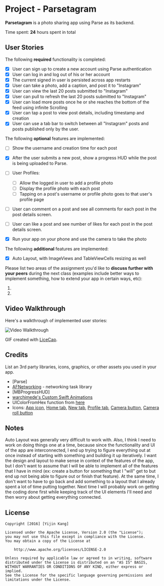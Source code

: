 # Project - Parsetagram

**Parsetagram** is a photo sharing app using Parse as its backend.

Time spent: **24** hours spent in total

## User Stories

The following **required** functionality is completed:

- [x] User can sign up to create a new account using Parse authentication
- [x] User can log in and log out of his or her account
- [x] The current signed in user is persisted across app restarts
- [x] User can take a photo, add a caption, and post it to "Instagram"
- [x] User can view the last 20 posts submitted to "Instagram"
- [x] User can pull to refresh the last 20 posts submitted to "Instagram"
- [x] User can load more posts once he or she reaches the bottom of the feed using infinite Scrolling
- [x] User can tap a post to view post details, including timestamp and creation
- [x] User can use a tab bar to switch between all "Instagram" posts and posts published only by the user.

The following **optional** features are implemented:

- [ ] Show the username and creation time for each post
- [x] After the user submits a new post, show a progress HUD while the post is being uploaded to Parse.
- [ ] User Profiles:
   - [ ] Allow the logged in user to add a profile photo
   - [ ] Display the profile photo with each post
   - [ ] Tapping on a post's username or profile photo goes to that user's profile page
- [ ] User can comment on a post and see all comments for each post in the post details screen.
- [ ] User can like a post and see number of likes for each post in the post details screen.
- [x] Run your app on your phone and use the camera to take the photo


The following **additional** features are implemented:

- [x] Auto Layout, with ImageViews and TableViewCells resizing as well

Please list two areas of the assignment you'd like to **discuss further with your peers** during the next class (examples include better ways to implement something, how to extend your app in certain ways, etc):

1.
2.

## Video Walkthrough

Here's a walkthrough of implemented user stories:

<img src='http://i.imgur.com/link/to/your/gif/file.gif' title='Video Walkthrough' width='' alt='Video Walkthrough' />

GIF created with [LiceCap](http://www.cockos.com/licecap/).

## Credits

List an 3rd party libraries, icons, graphics, or other assets you used in your app.

- [Parse]
- [AFNetworking](https://github.com/AFNetworking/AFNetworking) - networking task library
- [MBProgressHUD]
- [warchimede's Custom Swift Animations](https://github.com/warchimede/CustomSegues)
- UIColorFromHex function from [here](https://coderwall.com/p/6rfitq/ios-ui-colors-with-hex-values-in-swfit)
- Icons: [App icon](http://iconmonstr.com/photo-camera-9/), [Home tab](https://www.iconfinder.com/icons/216242/home_icon#size=128), [New tab](http://iconmonstr.com/photo-camera-8/), [Profile tab](https://thenounproject.com/search/?q=person&i=961), [Camera button](https://www.iconfinder.com/icons/115759/camera_icon#size=128), [Camera roll button](https://www.iconfinder.com/icons/290130/camera_image_photo_photography_photos_icon#size=128)

## Notes

Auto Layout was generally very difficult to work with.
Also, I think I need to work on doing things one at a time, because since the functionality and UI of the app are interconnected, I end up trying to figure everything out at once instead of starting with something and building it up iteratively. I want the design and layout to make sense in context of the features of the app, but I don't want to assume that I will be able to implement all of the features that I have in mind (ex: create a button for something that I "will" get to but end up not being able to figure out or finish that feature). At the same time, I don't want to have to go back and add something to a layout that I already spent a lot of time putting together.
Next time I will probably work on getting the coding done first while keeping track of the UI elements I'll need and then worry about getting everything connected.

## License

    Copyright [2016] [Yijin Kang]

    Licensed under the Apache License, Version 2.0 (the "License");
    you may not use this file except in compliance with the License.
    You may obtain a copy of the License at

        http://www.apache.org/licenses/LICENSE-2.0

    Unless required by applicable law or agreed to in writing, software
    distributed under the License is distributed on an "AS IS" BASIS,
    WITHOUT WARRANTIES OR CONDITIONS OF ANY KIND, either express or implied.
    See the License for the specific language governing permissions and
    limitations under the License.
